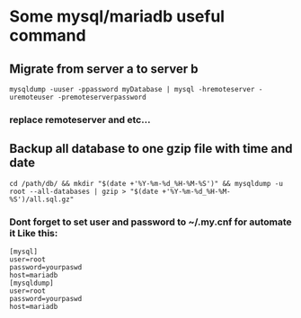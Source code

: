 # Some mysql/mariadb useful command

## Migrate from server a to server b
```
mysqldump -uuser -ppassword myDatabase | mysql -hremoteserver -uremoteuser -premoteserverpassword 
```
### replace remoteserver and etc...

## Backup all database to one gzip file with time and date
```
cd /path/db/ && mkdir "$(date +'%Y-%m-%d_%H-%M-%S')" && mysqldump -u root --all-databases | gzip > "$(date +'%Y-%m-%d_%H-%M-%S')/all.sql.gz"
```
### Dont forget to set user and password to ~/.my.cnf for automate it Like this:
```
[mysql]
user=root
password=yourpaswd
host=mariadb
[mysqldump]
user=root
password=yourpaswd
host=mariadb
```
